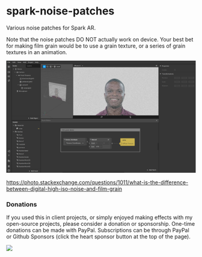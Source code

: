 # spark-noise-patches
Various noise patches for Spark AR.

Note that the noise patches DO NOT actually work on device. Your best bet for making film grain would be to use a grain texture, or a series of grain textures in an animation.

![screenshot](./screenshot.jpg)

https://photo.stackexchange.com/questions/1011/what-is-the-difference-between-digital-high-iso-noise-and-film-grain

### Donations

If you used this in client projects, or simply enjoyed making effects with my open-source projects, please consider a donation or sponsorship. One-time donations can be made with PayPal. Subscriptions can be through PayPal or Github Sponsors (click the heart sponsor button at the top of the page).

[![](https://www.paypalobjects.com/en_US/i/btn/btn_donateCC_LG.gif)](https://www.paypal.com/cgi-bin/webscr?cmd=_s-xclick&hosted_button_id=YGS69CHAE9EQC&source=url)
